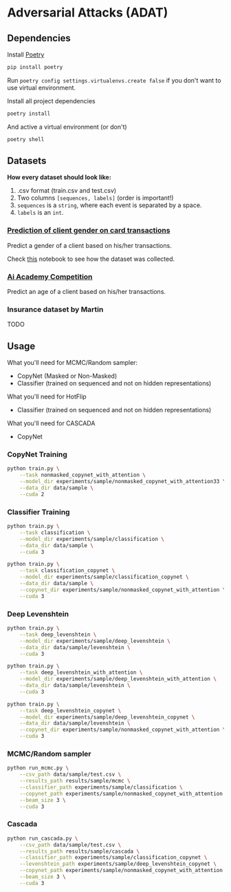 # Adversarial Attacks (ADAT)

## Dependencies

Install [Poetry](https://python-poetry.org/)

```bash
pip install poetry
```

Run `poetry config settings.virtualenvs.create false` if you don't want to use virtual environment.


Install all project dependencies

```bash
poetry install
```

And active a virtual environment (or don't)

```bash
poetry shell
```


## Datasets

**How every dataset should look like:**
1. .csv format (train.csv and test.csv)
2. Two columns `[sequences, labels]` (order is important!)
3. `sequences` is a `string`, where each event is separated by a space.
4. `labels` is an `int`.

### [Prediction of client gender on card transactions](https://www.kaggle.com/c/python-and-analyze-data-final-project/data)

Predict a gender of a client based on his/her transactions.

Check [this](https://github.com/fursovia/adversarial_attacks/blob/master/notebooks/kaggle_dataset_preparation.ipynb)
notebook to see how the dataset was collected.

### [Ai Academy Competition](https://onti.ai-academy.ru/competition)

Predict an age of a client based on his/her transactions.

### Insurance dataset by Martin

TODO



## Usage

What you'll need for MCMC/Random sampler:

* CopyNet (Masked or Non-Masked)
* Classifier (trained on sequenced and not on hidden representations)


What you'll need for HotFlip
* Classifier (trained on sequenced and not on hidden representations)


What you'll need for CASCADA
* CopyNet

### CopyNet Training

```bash
python train.py \
    --task nonmasked_copynet_with_attention \
    --model_dir experiments/sample/nonmasked_copynet_with_attention33 \
    --data_dir data/sample \
    --cuda 2
```


### Classifier Training

```bash
python train.py \
    --task classification \
    --model_dir experiments/sample/classification \
    --data_dir data/sample \
    --cuda 3
```

```bash
python train.py \
    --task classification_copynet \
    --model_dir experiments/sample/classification_copynet \
    --data_dir data/sample \
    --copynet_dir experiments/sample/nonmasked_copynet_with_attention \
    --cuda 3
```


### Deep Levenshtein

```bash
python train.py \
    --task deep_levenshtein \
    --model_dir experiments/sample/deep_levenshtein \
    --data_dir data/sample/levenshtein \
    --cuda 3
```


```bash
python train.py \
    --task deep_levenshtein_with_attention \
    --model_dir experiments/sample/deep_levenshtein_with_attention \
    --data_dir data/sample/levenshtein \
    --cuda 3
```


```bash
python train.py \
    --task deep_levenshtein_copynet \
    --model_dir experiments/sample/deep_levenshtein_copynet \
    --data_dir data/sample/levenshtein \
    --copynet_dir experiments/sample/nonmasked_copynet_with_attention \
    --cuda 3
```



### MCMC/Random sampler

```bash
python run_mcmc.py \
    --csv_path data/sample/test.csv \
    --results_path results/sample/mcmc \
    --classifier_path experiments/sample/classification \
    --copynet_path experiments/sample/nonmasked_copynet_with_attention \
    --beam_size 3 \
    --cuda 3
```


### Cascada

```bash
python run_cascada.py \
    --csv_path data/sample/test.csv \
    --results_path results/sample/cascada \
    --classifier_path experiments/sample/classification_copynet \
    --levenshtein_path experiments/sample/deep_levenshtein_copynet \
    --copynet_path experiments/sample/nonmasked_copynet_with_attention \
    --beam_size 3 \
    --cuda 3
```
